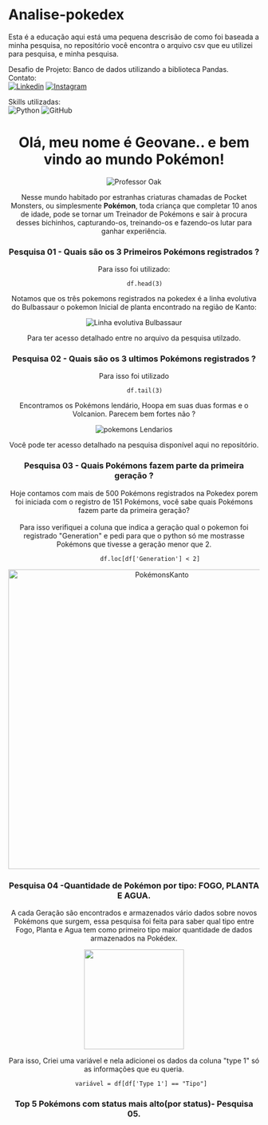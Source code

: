 # Analise-pokedex</br>
Esta é a educação aqui está uma pequena descrisão de como foi baseada a minha pesquisa, no repositório você encontra o arquivo csv que eu utilizei para pesquisa, e minha pesquisa.</br>


Desafio de Projeto: Banco de dados utilizando a biblioteca Pandas.</br>
Contato:</br>
[![Linkedin](https://img.shields.io/badge/LinkedIn-0077B5?style=for-the-badge&logo=linkedin&logoColor=white)](https://www.linkedin.com/in/geovane-dos-santos-900b84221/)
[![Instagram](https://img.shields.io/badge/Instagram-E4405F?style=for-the-badge&logo=instagram&logoColor=white)](https://www.instagram.com/geovane.dos.santos/)

Skills utilizadas:</br>
![Python](https://img.shields.io/badge/Python-3776AB?style=for-the-badge&logo=python&logoColor=white)
![GitHub](https://img.shields.io/badge/GIT-E44C30?style=for-the-badge&logo=git&logoColor=white)

<div align="center">
  <h1>Olá, meu nome é Geovane.. e bem vindo ao mundo Pokémon!</h1>
  <div align= "center">
  <img src="https://user-images.githubusercontent.com/19601448/192146002-8c41d03d-dd42-48f9-b5af-f478fe1d083a.png" alt ="Professor Oak">
  <div>
  
 
<p>Nesse mundo habitado por estranhas criaturas chamadas de Pocket Monsters, ou simplesmente <strong>Pokémon</strong>, toda criança que completar 10 anos de idade, pode se tornar um Treinador de Pokémons e sair à procura desses bichinhos, capturando-os, treinando-os e fazendo-os lutar para ganhar experiência.</p>
  
 <p>
   
   
  ### Pesquisa 01 - Quais são os 3 Primeiros Pokémons registrados ?
  
 <p>Para isso foi utilizado:</P>
          
          df.head(3)
    
  <p>Notamos que os três pokemons registrados na pokedex é a linha evolutiva do Bulbassaur o pokemon Inicial de planta encontrado na região de Kanto:</p>
  
  <img src="https://user-images.githubusercontent.com/19601448/192339115-0404fc5e-e965-47d0-a765-32afa4b4b32f.png" alt = "Linha evolutiva Bulbassaur"/>
  
   
   Para ter acesso detalhado entre no arquivo da pesquisa utilzado.
  
  ### Pesquisa 02 -  Quais são os 3 ultimos Pokémons registrados ?
      
  <p> Para isso foi utilizado</p>
        
          df.tail(3)
          
   <p> Encontramos os Pokémons lendário, Hoopa em suas duas formas e o Volcanion. Parecem bem fortes não ?</p>
   
   <img src="https://user-images.githubusercontent.com/19601448/192654240-fa5d0235-86da-4cfc-82e7-f438527764f3.png" alt="pokemons Lendarios"/>
   
   Você pode ter acesso detalhado na pesquisa disponível aqui no repositório.
   
    
  ### Pesquisa 03 - Quais Pokémons fazem parte da primeira geração ?
  
  <p> Hoje contamos com mais de 500 Pokémons registrados na Pokedex porem foi iniciada com o registro de 151 Pokémons, você sabe quais Pokémons fazem parte da primeira geração?</br> </br> Para isso verifiquei a coluna que indica a geração qual o pokemon foi registrado "Generation" e pedi para que o python só me mostrasse Pokémons que tivesse a geração menor que 2. <p>
                        
             df.loc[df['Generation'] < 2]
             
   
   <img src="https://user-images.githubusercontent.com/19601448/192658591-d3612a15-e694-42ad-903e-4adacc2ce4eb.jpg" alt="PokémonsKanto" width=600/>
    
  ### Pesquisa 04 -Quantidade de Pokémon por tipo: <b>FOGO</b>, <b>PLANTA</b> E <b>AGUA</b>.
  
 <p> A cada Geração são encontrados e armazenados vário dados sobre novos Pokémons que surgem, essa pesquisa foi feita para saber qual tipo entre Fogo, Planta e Agua tem como primeiro tipo maior quantidade de dados armazenados na Pokédex.<p>
 
 <img src="https://user-images.githubusercontent.com/19601448/192660286-bac909e4-cf40-47a5-9fad-0376134f34a6.png" width=200/>
 
 
 <p>Para isso, Criei uma variável e nela adicionei os dados da coluna "type 1" só as informações que eu queria.<p>
        
        variável = df[df['Type 1'] == "Tipo"]
    
  ### Top 5 Pokémons com status mais alto(por status)- Pesquisa 05.
    
<div>
